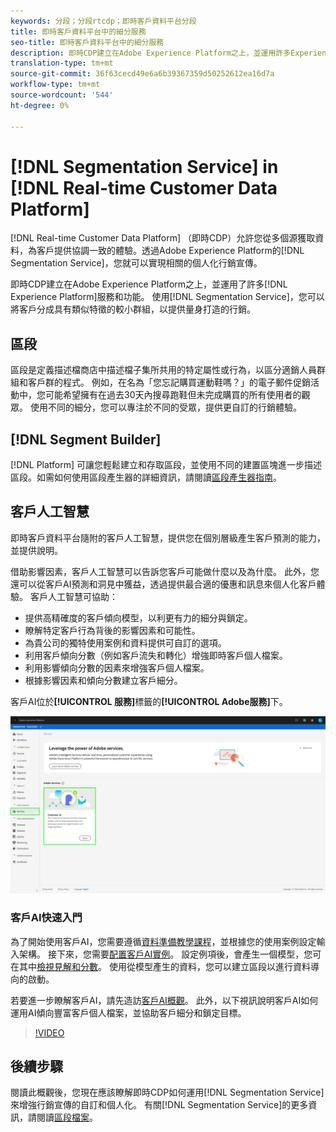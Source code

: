 ```yaml
---
keywords: 分段；分段rtcdp；即時客戶資料平台分段
title: 即時客戶資料平台中的細分服務
seo-title: 即時客戶資料平台中的細分服務
description: 即時CDP建立在Adobe Experience Platform之上，並運用許多Experience Platform服務和功能。 使用「分段服務」，您可以將客戶劃分為具有類似特徵的較小群組，以提供量身打造的行銷。
translation-type: tm+mt
source-git-commit: 36f63cecd49e6a6b39367359d50252612ea16d7a
workflow-type: tm+mt
source-wordcount: '544'
ht-degree: 0%

---
```



# [!DNL Segmentation Service] in [!DNL Real-time Customer Data Platform]

[!DNL Real-time Customer Data Platform] （即時CDP）允許您從多個源獲取資料，為客戶提供協調一致的體驗。透過Adobe Experience Platform的[!DNL Segmentation Service]，您就可以實現相關的個人化行銷宣傳。

即時CDP建立在Adobe Experience Platform之上，並運用了許多[!DNL Experience Platform]服務和功能。 使用[!DNL Segmentation Service]，您可以將客戶分成具有類似特徵的較小群組，以提供量身打造的行銷。

## 區段

區段是定義描述檔商店中描述檔子集所共用的特定屬性或行為，以區分適銷人員群組和客戶群的程式。 例如，在名為「您忘記購買運動鞋嗎？」的電子郵件促銷活動中，您可能希望擁有在過去30天內搜尋跑鞋但未完成購買的所有使用者的觀眾。 使用不同的細分，您可以專注於不同的受眾，提供更自訂的行銷體驗。

## [!DNL Segment Builder]

[!DNL Platform] 可讓您輕鬆建立和存取區段，並使用不同的建置區塊進一步描述區段。如需如何使用區段產生器的詳細資訊，請閱讀[區段產生器指南](./segment-builder-guide.md)。

## 客戶人工智慧

即時客戶資料平台隨附的客戶人工智慧，提供您在個別層級產生客戶預測的能力，並提供說明。

借助影響因素，客戶人工智慧可以告訴您客戶可能做什麼以及為什麼。 此外，您還可以從客戶AI預測和洞見中獲益，透過提供最合適的優惠和訊息來個人化客戶體驗。 客戶人工智慧可協助：

* 提供高精確度的客戶傾向模型，以利更有力的細分與鎖定。
* 瞭解特定客戶行為背後的影響因素和可能性。
* 為貴公司的獨特使用案例和資料提供可自訂的選項。
* 利用客戶傾向分數（例如客戶流失和轉化）增強即時客戶個人檔案。
* 利用影響傾向分數的因素來增強客戶個人檔案。
* 根據影響因素和傾向分數建立客戶細分。

客戶AI位於&#x200B;**[!UICONTROL 服務]**&#x200B;標籤的&#x200B;**[!UICONTROL Adobe服務]**&#x200B;下。

![客戶AI位置](../assets/overview/rtcdp-customer-ai.png)

### 客戶AI快速入門

為了開始使用客戶AI，您需要遵循[資料準備教學課程](../../intelligent-services/data-preparation.md)，並根據您的使用案例設定輸入架構。 接下來，您需要[配置客戶AI實例](../../intelligent-services/customer-ai/user-guide/configure.md)。 設定例項後，會產生一個模型，您可在其中[檢視見解和分數](../../intelligent-services/customer-ai/user-guide/discover-insights.md)。 使用從模型產生的資料，您可以建立區段以進行資料導向的啟動。

若要進一步瞭解客戶AI，請先造訪[客戶AI概觀](../../intelligent-services/customer-ai/overview.md)。 此外，以下視訊說明客戶AI如何運用AI傾向豐富客戶個人檔案，並協助客戶細分和鎖定目標。

>[!VIDEO](https://video.tv.adobe.com/v/40374/?quality=12&learn=on)


## 後續步驟

閱讀此概觀後，您現在應該瞭解即時CDP如何運用[!DNL Segmentation Service]來增強行銷宣傳的自訂和個人化。 有關[!DNL Segmentation Service]的更多資訊，請閱讀[區段檔案](../../segmentation/home.md)。
